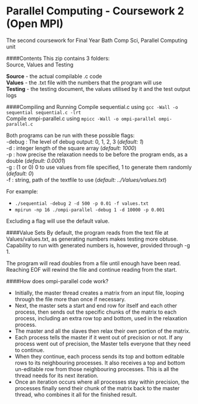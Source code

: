 # Parallel Computing - Coursework 2 (Open MPI)
The second coursework for Final Year Bath Comp Sci, Parallel Computing unit

####Contents
This zip contains 3 folders:  
Source, Values and Testing

**Source** - the actual compilable .c code  
**Values** - the .txt file with the numbers that the program will use  
**Testing** - the testing document, the values utilised by it and the test output logs  

####Compiling and Running
Compile sequential.c using `gcc -Wall -o sequential sequential.c -lrt`  
Compile ompi-parallel.c using `mpicc -Wall -o ompi-parallel ompi-parallel.c`

Both programs can be run with these possible flags:  
-debug : The level of debug output: 0, 1, 2, 3 (*default: 1*)  
-d : integer length of the square array (*default: 1000*)  
-p : how precise the relaxation needs to be before the program ends, as a double (*default: 0.0001*)  
-g : (1 or 0) 0 to use values from file specified, 1 to generate them randomly (*default: 0*)  
-f : string, path of the textfile to use (*default: ../Values/values.txt*)  

For example: 
* `./sequential -debug 2 -d 500 -p 0.01 -f values.txt`
* `mpirun -np 16 ./ompi-parallel -debug 1 -d 10000 -p 0.001`  

Excluding a flag will use the default value.

####Value Sets
By default, the program reads from the text file at Values/values.txt, as generating numbers makes testing more obtuse.  
Capability to run with generated numbers is, however, provided through -g 1.  

The program will read doubles from a file until enough have been read.  
Reaching EOF will rewind the file and continue reading from the start.

####How does ompi-parallel code work?
* Initially, the master thread creates a matrix from an input file, looping through the file more than once if necessary.  
* Next, the master sets a start and end row for itself and each other process, then sends out the specific chunks of
the matrix to each process, including an extra row top and bottom, used in the relaxation process.  
* The master and all the slaves then relax their own portion of the matrix.  
* Each process tells the master if it went out of precision or not. If any process went out of precision, the Master tells everyone
that they need to continue.  
* When they continue, each process sends its top and bottom editable rows to its neighbouring processes. It also receives a top and bottom
un-editable row from those neighbouring processes. This is all the thread needs for its next iteration.  
* Once an iteration occurs where all processes stay within precision, the processes finally send their chunk of the matrix back to
the master thread, who combines it all for the finished result.  
